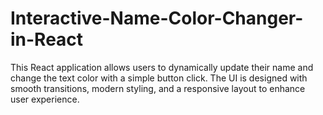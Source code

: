 # Interactive-Name-Color-Changer-in-React
This React application allows users to dynamically update their name and change the text color with a simple button click. The UI is designed with smooth transitions, modern styling, and a responsive layout to enhance user experience.
